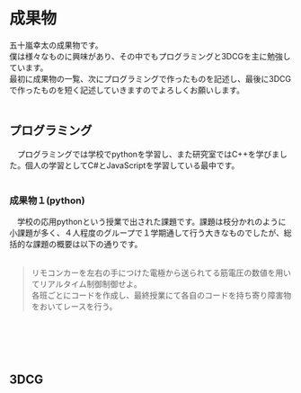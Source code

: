 # **成果物**
五十嵐幸太の成果物です。<br/>
僕は様々なものに興味があり、その中でもプログラミングと3DCGを主に勉強しています。<br/>
最初に成果物の一覧、次にプログラミングで作ったものを記述し、最後に3DCGで作ったものを短く記述していきますのでよろしくお願いします。<br/><br/>

## **プログラミング**
　プログラミングでは学校でpythonを学習し、また研究室ではC++を学びました。個人の学習としてC#とJavaScriptを学習している最中です。<br/><br/>
### 成果物１(python)
　学校の応用pythonという授業で出された課題です。課題は枝分かれのように小課題が多く、４人程度のグループで１学期通して行う大きなものでしたが、総括的な課題の概要は以下の通りです。<br/>
 <br/>
> リモコンカーを左右の手につけた電極から送られてる筋電圧の数値を用いてリアルタイム制御制御せよ。<br/>
> 各班ごとにコードを作成し、最終授業にて各自のコードを持ち寄り障害物をおいてレースを行う。<br/>
<br/>





<br/><br/>
## **3DCG**
